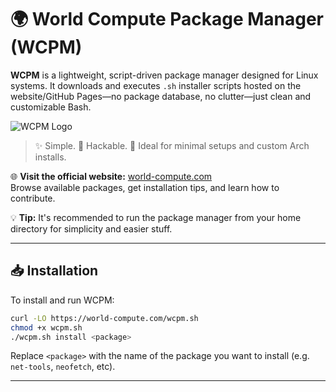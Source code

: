 # 🌍 World Compute Package Manager (WCPM)

**WCPM** is a lightweight, script-driven package manager designed for Linux systems. It downloads and executes `.sh` installer scripts hosted on the website/GitHub Pages—no package database, no clutter—just clean and customizable Bash.

![WCPM Logo](https://pkg.world-compute.com/logo.png)

> ✨ Simple. 🔧 Hackable. 🧩 Ideal for minimal setups and custom Arch installs.

🌐 **Visit the official website:** [world-compute.com](https://pkg.world-compute.com)  
Browse available packages, get installation tips, and learn how to contribute.

💡 **Tip:** It's recommended to run the package manager from your home directory for simplicity and easier stuff.

---

## 📥 Installation

To install and run WCPM:

```bash
curl -LO https://world-compute.com/wcpm.sh
chmod +x wcpm.sh
./wcpm.sh install <package>
```

Replace `<package>` with the name of the package you want to install (e.g. `net-tools`, `neofetch`, etc).

---
